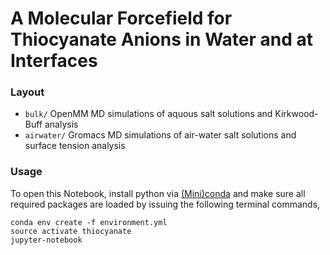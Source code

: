 # A Molecular Forcefield for Thiocyanate Anions in Water and at Interfaces

### Layout

- `bulk/` OpenMM MD simulations of aquous salt solutions and Kirkwood-Buff analysis
- `airwater/` Gromacs MD simulations of air-water salt solutions and surface tension analysis

### Usage

To open this Notebook, install python via [(Mini)conda](https://www.continuum.io/downloads) and make sure all required packages are loaded
by issuing the following terminal commands,

    conda env create -f environment.yml
    source activate thiocyanate
    jupyter-notebook
